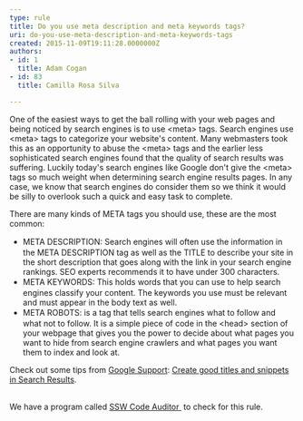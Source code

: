 ```yaml
---
type: rule
title: Do you use meta description and meta keywords tags?
uri: do-you-use-meta-description-and-meta-keywords-tags
created: 2015-11-09T19:11:28.0000000Z
authors:
- id: 1
  title: Adam Cogan
- id: 83
  title: Camilla Rosa Silva

---
```




<span class='intro'> <p>​One of the easiest ways to get the ball rolling with your web pages and being noticed by search engines is to use &lt;meta&gt; tags. Search engines use &lt;meta&gt; tags to categorize your website's content. Many webmasters took this as an opportunity to abuse the &lt;meta&gt; tags and the earlier less sophisticated search engines found that the quality of search results was suffering. Luckily today's search engines like Google don't give the &lt;meta&gt; tags so much weight when determining search engine results pages. In any case, we know that search engines do consider them so we think it would be silly to overlook such a quick and easy task to complete.<br></p> </span>

There are many kinds of META tags you should use, these are the most common&#58;<br><ul><li><span style="line-height&#58;20px;">META DESCRIPTION&#58; Search engines will often use the information in the META DESCRIPTION tag as well as the TITLE to describe your site in the short description that goes along with the link in your search engine rankings. SEO experts&#160;recommends&#160;it to have under 300&#160;characters.</span><br></li><li><span style="line-height&#58;20px;">META KEYWORDS&#58; This holds words that you can use to help search engines classify your content. The keywords you use must be relevant and must appear in the body text as well.</span><br></li><li><span style="line-height&#58;20px;">META ROBOTS&#58;&#160;is a tag that tells search engines what to follow and what not to follow. It is a simple&#160;piece of code in the &lt;head&gt; section of your webpage&#160;that gives you the power to decide about what pages you want to hide from&#160;search engine crawlers&#160;and what pages you want them to index and look at.<br></span></li></ul><div>​​Check out some tips from <a href="https&#58;//support.google.com/webmasters/#topic=9128571">Google Support</a>&#58;&#160;<a href="https&#58;//support.google.com/webmasters/answer/35624?hl=en">Create good titles and snippets in Search Results</a>.<br></div><div>​<br></div><p class="ssw15-rteElement-YellowBorderBox" dir="ltr" style="text-align&#58;left;">We have a program called&#160;<a href="http&#58;//codeauditor.com/">SSW Code Auditor&#160;</a>&#160;to check for this rule.​<br></p>



